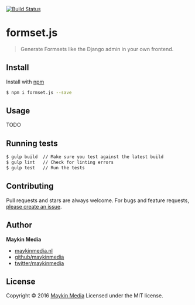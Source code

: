 [![Build Status](https://travis-ci.org/maykinmedia/formset.js.svg?branch=1.0)](https://travis-ci.org/maykinmedia/formset.js)

# formset.js

> Generate Formsets like the Django admin in your own frontend.

## Install

Install with [npm](https://www.npmjs.com/)

```sh
$ npm i formset.js --save
```

## Usage 

TODO

## Running tests

```sh
$ gulp build  // Make sure you test against the latest build
$ gulp lint   // Check for linting errors
$ gulp test   // Run the tests
```

## Contributing

Pull requests and stars are always welcome. For bugs and feature requests, [please create an issue](https://github.com/maykinmedia/formset.js/issues).

## Author

**Maykin Media**

* [maykinmedia.nl](https://www.maykinmedia.nl/)
* [github/maykinmedia](https://github.com/maykinmedia)
* [twitter/maykinmedia](http://twitter.com/maykinmedia)

## License

Copyright © 2016 [Maykin Media](https://www.maykinmedia.nl/)
Licensed under the MIT license.
